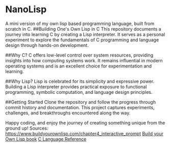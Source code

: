 # NanoLisp
A mini version of my own lisp based programming language, built from scratch in C.
##Building One's Own Lisp in C
This repository documents a journey into learning C by creating a Lisp interpreter. It serves as a personal experiment to explore the fundamentals of C programming and language design through hands-on development.

##Why C?
C offers low-level control over system resources, providing insights into how computing systems work. It remains influential in modern operating systems and is an excellent choice for experimentation and learning.

##Why Lisp?
Lisp is celebrated for its simplicity and expressive power. Building a Lisp interpreter provides practical exposure to functional programming, symbolic computation, and language design principles.

##Getting Started
Clone the repository and follow the progress through commit history and documentation. This project captures experiments, challenges, and breakthroughs encountered along the way.

Happy coding, and enjoy the journey of creating something unique from the ground up!
Sources:
https://www.buildyourownlisp.com/chapter4_interactive_prompt
[Build your Own Lisp book](https://www.buildyourownlisp.com/contents)
[C Language Reference](https://en.cppreference.com/w/c)
